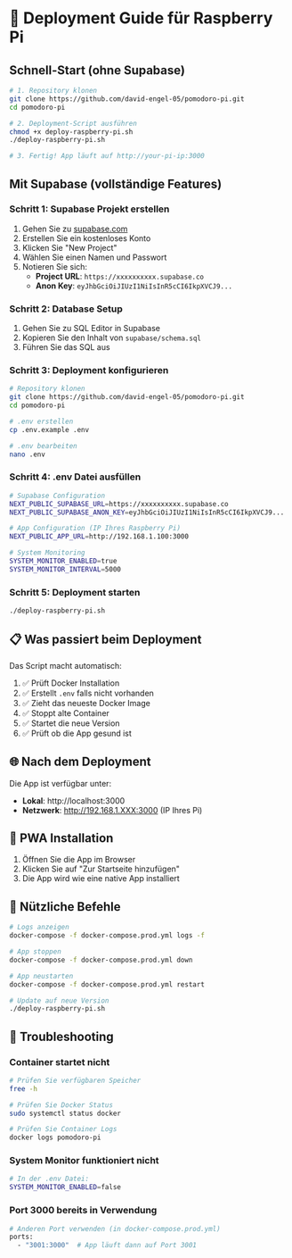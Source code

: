 # 🚀 Deployment Guide für Raspberry Pi

## Schnell-Start (ohne Supabase)

```bash
# 1. Repository klonen
git clone https://github.com/david-engel-05/pomodoro-pi.git
cd pomodoro-pi

# 2. Deployment-Script ausführen
chmod +x deploy-raspberry-pi.sh
./deploy-raspberry-pi.sh

# 3. Fertig! App läuft auf http://your-pi-ip:3000
```

## Mit Supabase (vollständige Features)

### Schritt 1: Supabase Projekt erstellen
1. Gehen Sie zu [supabase.com](https://supabase.com)
2. Erstellen Sie ein kostenloses Konto
3. Klicken Sie "New Project"
4. Wählen Sie einen Namen und Passwort
5. Notieren Sie sich:
   - **Project URL**: `https://xxxxxxxxxx.supabase.co`
   - **Anon Key**: `eyJhbGciOiJIUzI1NiIsInR5cCI6IkpXVCJ9...`

### Schritt 2: Database Setup
1. Gehen Sie zu SQL Editor in Supabase
2. Kopieren Sie den Inhalt von `supabase/schema.sql`
3. Führen Sie das SQL aus

### Schritt 3: Deployment konfigurieren
```bash
# Repository klonen
git clone https://github.com/david-engel-05/pomodoro-pi.git
cd pomodoro-pi

# .env erstellen
cp .env.example .env

# .env bearbeiten
nano .env
```

### Schritt 4: .env Datei ausfüllen
```bash
# Supabase Configuration
NEXT_PUBLIC_SUPABASE_URL=https://xxxxxxxxxx.supabase.co
NEXT_PUBLIC_SUPABASE_ANON_KEY=eyJhbGciOiJIUzI1NiIsInR5cCI6IkpXVCJ9...

# App Configuration (IP Ihres Raspberry Pi)
NEXT_PUBLIC_APP_URL=http://192.168.1.100:3000

# System Monitoring
SYSTEM_MONITOR_ENABLED=true
SYSTEM_MONITOR_INTERVAL=5000
```

### Schritt 5: Deployment starten
```bash
./deploy-raspberry-pi.sh
```

## 📋 Was passiert beim Deployment

Das Script macht automatisch:
1. ✅ Prüft Docker Installation
2. ✅ Erstellt `.env` falls nicht vorhanden
3. ✅ Zieht das neueste Docker Image
4. ✅ Stoppt alte Container
5. ✅ Startet die neue Version
6. ✅ Prüft ob die App gesund ist

## 🌐 Nach dem Deployment

Die App ist verfügbar unter:
- **Lokal**: http://localhost:3000
- **Netzwerk**: http://192.168.1.XXX:3000 (IP Ihres Pi)

## 📱 PWA Installation

1. Öffnen Sie die App im Browser
2. Klicken Sie auf "Zur Startseite hinzufügen"
3. Die App wird wie eine native App installiert

## 🔧 Nützliche Befehle

```bash
# Logs anzeigen
docker-compose -f docker-compose.prod.yml logs -f

# App stoppen
docker-compose -f docker-compose.prod.yml down

# App neustarten
docker-compose -f docker-compose.prod.yml restart

# Update auf neue Version
./deploy-raspberry-pi.sh
```

## 🐛 Troubleshooting

### Container startet nicht
```bash
# Prüfen Sie verfügbaren Speicher
free -h

# Prüfen Sie Docker Status
sudo systemctl status docker

# Prüfen Sie Container Logs
docker logs pomodoro-pi
```

### System Monitor funktioniert nicht
```bash
# In der .env Datei:
SYSTEM_MONITOR_ENABLED=false
```

### Port 3000 bereits in Verwendung
```bash
# Anderen Port verwenden (in docker-compose.prod.yml)
ports:
  - "3001:3000"  # App läuft dann auf Port 3001
```